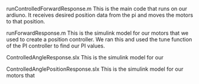 runControlledForwardResponse.m
This is the main code that runs on our ardiuno. It receives desired position data from the pi and moves the motors to that position.

runForwardResponse.m
This is the simulink model for our motors that we used to create a position controller. We ran this and used the tune function of the PI controller to find our PI values.

ControlledAngleResponse.slx
This is the simulink model for our

ControlledAnglePositionResponse.slx
This is the simulink model for our motors that
